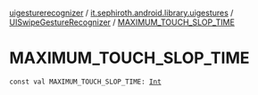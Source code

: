 [uigesturerecognizer](../../index.md) / [it.sephiroth.android.library.uigestures](../index.md) / [UISwipeGestureRecognizer](index.md) / [MAXIMUM_TOUCH_SLOP_TIME](./-m-a-x-i-m-u-m_-t-o-u-c-h_-s-l-o-p_-t-i-m-e.md)

# MAXIMUM_TOUCH_SLOP_TIME

`const val MAXIMUM_TOUCH_SLOP_TIME: `[`Int`](https://kotlinlang.org/api/latest/jvm/stdlib/kotlin/-int/index.html)